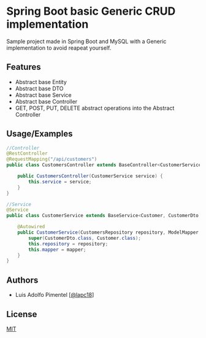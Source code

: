 
# Spring Boot basic Generic CRUD implementation

Sample project made in Spring Boot and MySQL with a Generic implementation to avoid reapeat yourself.





## Features

- Abstract base Entity
- Abstract base DTO
- Abstract base Service
- Abstract base Controller
- GET, POST, PUT, DELETE abstract operations into the Abstract Controller



## Usage/Examples

```java
//Controller
@RestController
@RequestMapping("/api/customers")
public class CustomersController extends BaseController<CustomerService, CustomerDto> {

    public CustomersController(CustomerService service) {
        this.service = service;
    }
}

//Service
@Service
public class CustomerService extends BaseService<Customer, CustomerDto, CustomersRepository> {

    @Autowired
    public CustomerService(CustomersRepository repository, ModelMapper mapper) {
        super(CustomerDto.class, Customer.class);
        this.repository = repository;
        this.mapper = mapper;
    }
}
```


## Authors

- Luis Adolfo Pimentel [[@lapc18](https://www.github.com/lapc18)]


## License

[MIT](https://choosealicense.com/licenses/mit/)

